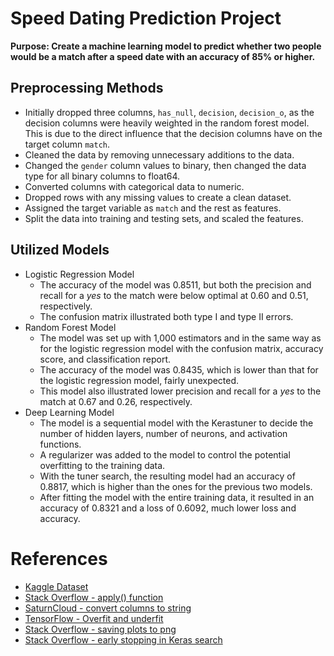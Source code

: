 # Speed Dating Prediction Project

**Purpose: Create a machine learning model to predict whether two people would be a match after a speed date with an accuracy of 85% or higher.**

## Preprocessing Methods

- Initially dropped three columns, `has_null`, `decision`, `decision_o`, as the decision columns were heavily weighted in the random forest model. This is due to the direct influence that the decision columns have on the target column `match`.
- Cleaned the data by removing unnecessary additions to the data.
- Changed the `gender` column values to binary, then changed the data type for all binary columns to float64.
- Converted columns with categorical data to numeric.
- Dropped rows with any missing values to create a clean dataset.
- Assigned the target variable as `match` and the rest as features.
- Split the data into training and testing sets, and scaled the features.

## Utilized Models

- Logistic Regression Model
    - The accuracy of the model was 0.8511, but both the precision and recall for a *yes* to the match were below optimal at 0.60 and 0.51, respectively.
    - The confusion matrix illustrated both type I and type II errors.
- Random Forest Model
    - The model was set up with 1,000 estimators and in the same way as for the logistic regression model with the confusion matrix, accuracy score, and classification report.
    - The accuracy of the model was 0.8435, which is lower than that for the logistic regression model, fairly unexpected.
    - This model also illustrated lower precision and recall for a *yes* to the match at 0.67 and 0.26, respectively.
- Deep Learning Model
    - The model is a sequential model with the Kerastuner to decide the number of hidden layers, number of neurons, and activation functions.
    - A regularizer was added to the model to control the potential overfitting to the training data.
    - With the tuner search, the resulting model had an accuracy of 0.8817, which is higher than the ones for the previous two models.
    - After fitting the model with the entire training data, it resulted in an accuracy of 0.8321 and a loss of 0.6092, much lower loss and accuracy.

# References

- [Kaggle Dataset](https://www.kaggle.com/datasets/ulrikthygepedersen/speed-dating?resource=download)
- [Stack Overflow - apply() function](https://stackoverflow.com/questions/34962104/how-can-i-use-the-apply-function-for-a-single-column)
- [SaturnCloud - convert columns to string](https://saturncloud.io/blog/how-to-convert-columns-to-string-in-pandas/#:~:text=To%20convert%20columns%20to%20string%20in%20Pandas%2C%20we%20can%20use,to%20a%20specified%20data%20type.&text=This%20code%20will%20convert%20the,for%20further%20analysis%20or%20manipulation.)
- [TensorFlow - Overfit and underfit](https://www.tensorflow.org/tutorials/keras/overfit_and_underfit)
- [Stack Overflow - saving plots to png](https://stackoverflow.com/questions/19555525/saving-plots-axessubplot-generated-from-python-pandas-with-matplotlibs-savefi)
- [Stack Overflow - early stopping in Keras search](https://stackoverflow.com/questions/56208607/early-stopping-does-not-work-in-my-code-in-keras-with-tensorflow)